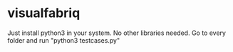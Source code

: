 # visualfabriq

Just install python3 in your system.
No other libraries needed.
Go to every folder and run "python3 testcases.py"
